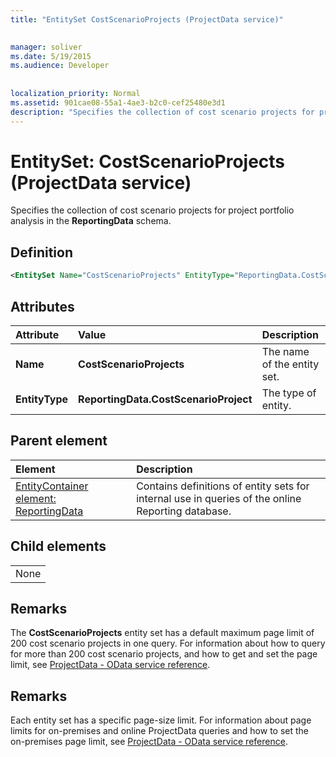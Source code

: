 ```yaml
---
title: "EntitySet CostScenarioProjects (ProjectData service)"

 
manager: soliver
ms.date: 5/19/2015
ms.audience: Developer
 
 
localization_priority: Normal
ms.assetid: 901cae08-55a1-4ae3-b2c0-cef25480e3d1
description: "Specifies the collection of cost scenario projects for project portfolio analysis in the ReportingData schema."
---
```


# EntitySet: CostScenarioProjects (ProjectData service)

Specifies the collection of cost scenario projects for project portfolio analysis in the **ReportingData** schema. 
  
## Definition

```XML
<EntitySet Name="CostScenarioProjects" EntityType="ReportingData.CostScenarioProject" />

```

## Attributes

|**Attribute**|**Value**|**Description**|
|:-----|:-----|:-----|
|**Name** <br/> |**CostScenarioProjects** <br/> |The name of the entity set.  <br/> |
|**EntityType** <br/> |**ReportingData.CostScenarioProject** <br/> |The type of entity.  <br/> |
   
## Parent element

|**Element**|**Description**|
|:-----|:-----|
|[EntityContainer element: ReportingData](entitycontainer-reportingdata-projectdata-service.md) <br/> |Contains definitions of entity sets for internal use in queries of the online Reporting database.  <br/> |
   
## Child elements

||
|:-----|
|None |
   
## Remarks

The **CostScenarioProjects** entity set has a default maximum page limit of 200 cost scenario projects in one query. For information about how to query for more than 200 cost scenario projects, and how to get and set the page limit, see [ProjectData - OData service reference](projectdataproject-odata-service-reference.md).
  
## Remarks

Each entity set has a specific page-size limit. For information about page limits for on-premises and online ProjectData queries and how to set the on-premises page limit, see [ProjectData - OData service reference](projectdataproject-odata-service-reference.md).
  

